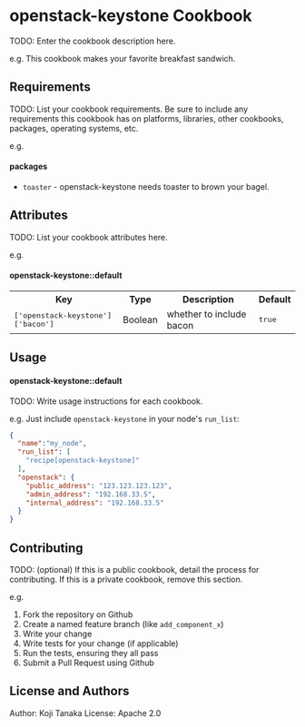 openstack-keystone Cookbook
===========================
TODO: Enter the cookbook description here.

e.g.
This cookbook makes your favorite breakfast sandwich.

Requirements
------------
TODO: List your cookbook requirements. Be sure to include any requirements this cookbook has on platforms, libraries, other cookbooks, packages, operating systems, etc.

e.g.
#### packages
- `toaster` - openstack-keystone needs toaster to brown your bagel.

Attributes
----------
TODO: List your cookbook attributes here.

e.g.
#### openstack-keystone::default
<table>
  <tr>
    <th>Key</th>
    <th>Type</th>
    <th>Description</th>
    <th>Default</th>
  </tr>
  <tr>
    <td><tt>['openstack-keystone']['bacon']</tt></td>
    <td>Boolean</td>
    <td>whether to include bacon</td>
    <td><tt>true</tt></td>
  </tr>
</table>

Usage
-----
#### openstack-keystone::default
TODO: Write usage instructions for each cookbook.

e.g.
Just include `openstack-keystone` in your node's `run_list`:

```json
{
  "name":"my_node",
  "run_list": [
    "recipe[openstack-keystone]"
  ],
  "openstack": {
    "public_address": "123.123.123.123",
    "admin_address": "192.168.33.5",
    "internal_address": "192.168.33.5"
  }
}
```

Contributing
------------
TODO: (optional) If this is a public cookbook, detail the process for contributing. If this is a private cookbook, remove this section.

e.g.
1. Fork the repository on Github
2. Create a named feature branch (like `add_component_x`)
3. Write your change
4. Write tests for your change (if applicable)
5. Run the tests, ensuring they all pass
6. Submit a Pull Request using Github

License and Authors
-------------------
Author: Koji Tanaka
License: Apache 2.0
